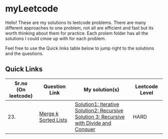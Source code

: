 # myLeetcode

Hello! 
These are my solutions to leetcode problems.
There are many different approaches to one problem, not all are efficient and fast but its worth thinking about them for practice.
Each prolem folder has all the solutions I could cmoe up with for each problem.

Feel free to use the Quick links table below to jump right to the solutions and the questions.

## Quick Links

| Sr.no<br>(On leetcode) | Question Link | My solution(s) | Leetcode Level |
| --- | --- | --- | --- |
| 23. | [Merge k Sorted Lists](https://leetcode.com/problems/merge-k-sorted-lists/) | [Solution1: Iterative](https://github.com/yashkurkure/myLeetcode/blob/main/merge_k_sorted_lists/solution0.java)<br>[Solution2: Recursive](https://github.com/yashkurkure/myLeetcode/blob/main/merge_k_sorted_lists/solution1.java)<br>[Solution 3: Recursive with Divide and Conquer](https://github.com/yashkurkure/myLeetcode/blob/main/merge_k_sorted_lists/solution2.java)| HARD |